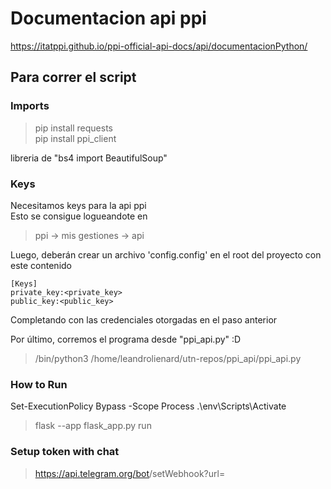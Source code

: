 # Documentacion api ppi
https://itatppi.github.io/ppi-official-api-docs/api/documentacionPython/

## Para correr el script
### Imports
>pip install requests  
>pip install ppi_client
   
libreria de "bs4 import BeautifulSoup"

### Keys
Necesitamos keys para la api ppi  
Esto se consigue logueandote en  
>    ppi -> mis gestiones -> api    

Luego, deberán crear un archivo 'config.config' en el root del proyecto con este contenido

```
[Keys]
private_key:<private_key>
public_key:<public_key>
``` 
Completando con las credenciales otorgadas en el paso anterior

Por último, corremos el programa desde "ppi_api.py" :D 
>    /bin/python3 /home/leandrolienard/utn-repos/ppi_api/ppi_api.py

### How to Run
Set-ExecutionPolicy Bypass -Scope Process
.\env\Scripts\Activate

> flask --app flask_app.py run



### Setup token with chat
> https://api.telegram.org/bot<TOKEN>/setWebhook?url=<URL>